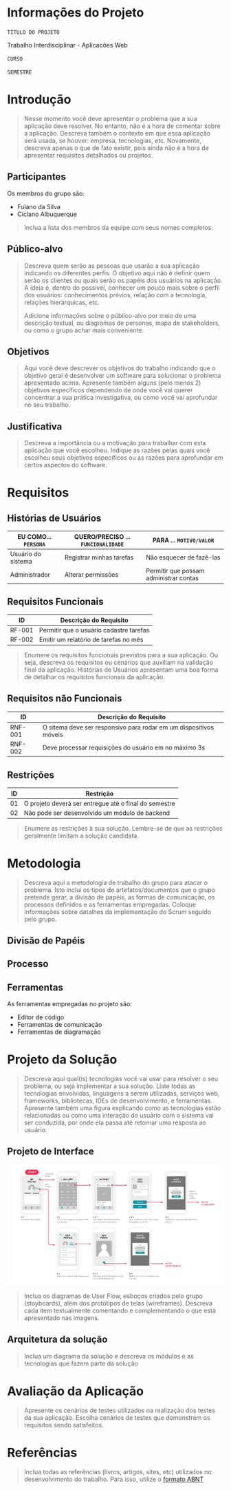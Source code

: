 # Informações do Projeto
`TÍTULO DO PROJETO`  

Trabalho Interdisciplinar - Aplicacões Web

`CURSO`

`SEMESTRE`

# Introdução

> Nesse momento você deve apresentar o problema que a sua aplicação deve resolver. No entanto, não é a hora de comentar sobre a aplicação. Descreva também o contexto em que essa aplicação será usada, se houver: empresa, tecnologias, etc. Novamente, descreva apenas o que de fato existir, pois ainda não é a hora de apresentar requisitos detalhados ou projetos.


## Participantes
Os membros do grupo são: 
- Fulano da Silva
- Ciclano Albuquerque

> Inclua a lista dos membros da equipe com seus nomes completos.

## Público-alvo

> Descreva quem serão as pessoas que usarão a sua aplicação indicando os diferentes perfis. O objetivo aqui não é definir quem serão os clientes ou quais serão os papéis dos usuários na aplicação. A ideia é, dentro do possível, conhecer um pouco mais sobre o perfil dos usuários: conhecimentos prévios, relação com a tecnologia, relações hierárquicas, etc.
>
> Adicione informações sobre o público-alvo por meio de uma descrição textual, ou diagramas de personas, mapa de stakeholders, ou como o grupo achar mais conveniente.

## Objetivos


>Aqui você deve descrever os objetivos do trabalho indicando que o objetivo geral é desenvolver um software para solucionar o problema apresentado acima. Apresente também alguns (pelo menos 2) objetivos específicos dependendo de onde você vai querer concentrar a sua prática investigativa, ou como você vai aprofundar no seu trabalho.

## Justificativa

>Descreva a importância ou a motivação para trabalhar com esta aplicação que você escolheu. Indique as razões pelas quais você escolheu seus objetivos específicos ou as razões para aprofundar em certos aspectos do software.
# Requisitos



## Histórias de Usuários

|EU COMO... `PERSONA`| QUERO/PRECISO ... `FUNCIONALIDADE` |PARA ... `MOTIVO/VALOR`  |
|--------------------|--------------------------|-------------------------------|
|Usuário do sistema| Registrar minhas tarefas |Não esquecer de fazê-las |
|Administrador | Alterar permissões | Permitir que possam administrar contas |

## Requisitos Funcionais
|ID    | Descrição do Requisito  |
|------|-----------------------------------------|
|RF-001| Permitir que o usuário cadastre tarefas |
|RF-002| Emitir um relatório de tarefas no mês   |

> Enumere os requisitos funcionais previstos para a sua aplicação. Ou seja, descreva os requisitos ou cenários que auxiliam na validação final da aplicação. Histórias de Usuários apresentam uma boa forma de detalhar os requisitos funcionais da aplicação.

## Requisitos não Funcionais
|ID     | Descrição do Requisito  |
|-------|-------------------------|
|RNF-001| O sitema deve ser responsivo para rodar em um dispositivos móveis |
|RNF-002| Deve processar requisições do usuário em no máximo 3s |

## Restrições
|ID| Restrição |
|--|---------------|
|01| O projeto deverá ser entregue até o final do semestre |
|02| Não pode ser desenvolvido um módulo de backend |

> Enumere as restrições à sua solução. Lembre-se de que as restrições geralmente limitam a solução candidata.

# Metodologia

> Descreva aqui a metodologia de trabalho do grupo para atacar o problema. Isto inclui os tipos de artefatos/documentos que o grupo pretende gerar, a divisão de papéis, as formas de comunicação, os processos definidos e as ferramentas empregadas. Coloque  informações sobre detalhes da implementação do Scrum seguido pelo grupo.

## Divisão de Papéis

## Processo

## Ferramentas
As ferramentas empregadas no projeto são:
- Editor de código
- Ferramentas de comunicação
- Ferramentas de diagramação

# Projeto da Solução

> Descreva aqui qual(is) tecnologias você vai usar para resolver o seu problema, ou seja implementar a sua solução. Liste todas as tecnologias envolvidas, linguagens a serem utilizadas, serviços web, frameworks, bibliotecas, IDEs de desenvolvimento, e ferramentas.  Apresente também uma figura explicando como as tecnologias estão relacionadas ou como uma interação do usuário com o sistema vai ser conduzida, por onde ela passa até retornar uma resposta ao usuário.

## Projeto de Interface

![Exemplo de UserFlow](images/userflow.jpg)

> Inclua os diagramas de User Flow, esboços criados pelo grupo (stoyboards), além dos protótipos de telas (wireframes). Descreva cada item textualmente comentando e complementando o que está apresentado nas imagens.

## Arquitetura da solução

> Inclua um diagrama da solução e descreva os módulos e as tecnologias que fazem parte da solução

# Avaliação da Aplicação

> Apresente os cenários de testes utilizados na realização dos testes da sua aplicação. Escolha cenários de testes que demonstrem os requisitos sendo satisfeitos. 
# Referências

> Inclua todas as referências (livros, artigos, sites, etc) utilizados no desenvolvimento do trabalho. Para isso, utilize o [formato ABNT](https://www.normastecnicas.com/abnt/trabalhos-academicos/referencias/)
